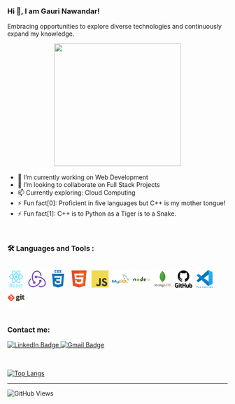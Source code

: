 ### Hi 👋, I am Gauri Nawandar!

Embracing opportunities to explore diverse technologies and continuously expand my knowledge.


<div id="header" align="center" size="500px">
  <img src="https://media.giphy.com/media/qT3NpahR7tGnOqqjng/giphy.gif" width="290" height="280"/>
</div>


- 🔭 I’m currently working on Web Development
- 👯 I’m looking to collaborate on Full Stack Projects
- 📫 Currently exploring: Cloud Computing
- ⚡ Fun fact[0]: Proficient in five languages but C++ is my mother tongue!
- ⚡ Fun fact[1]: C++ is to Python as a Tiger is to a Snake.

<br> 

### :hammer_and_wrench: Languages and Tools :
<br>
<div>
  <img src="https://github.com/devicons/devicon/blob/master/icons/react/react-original-wordmark.svg" title="React" alt="React" width="40" height="40"/>&nbsp;
  <img src="https://github.com/devicons/devicon/blob/master/icons/redux/redux-original.svg" title="Redux" alt="Redux " width="40" height="40"/>&nbsp;
  <img src="https://github.com/devicons/devicon/blob/master/icons/css3/css3-plain-wordmark.svg"  title="CSS3" alt="CSS" width="40" height="40"/>&nbsp;
  <img src="https://github.com/devicons/devicon/blob/master/icons/html5/html5-original.svg" title="HTML5" alt="HTML" width="40" height="40"/>&nbsp;
  <img src="https://github.com/devicons/devicon/blob/master/icons/javascript/javascript-original.svg" title="JavaScript" alt="JavaScript" width="40" height="40"/>&nbsp;
  <img src="https://github.com/devicons/devicon/blob/master/icons/mysql/mysql-original-wordmark.svg" title="MySQL"  alt="MySQL" width="40" height="40"/>&nbsp;
  <img src="https://github.com/devicons/devicon/blob/master/icons/nodejs/nodejs-original-wordmark.svg" title="NodeJS" alt="NodeJS" width="40" height="40"/>&nbsp;
 <img src="https://github.com/devicons/devicon/blob/master/icons/mongodb/mongodb-original-wordmark.svg" title="MongoDB" alt="MongoDB" width="40" height="40"/>&nbsp;
 <img src="https://github.com/devicons/devicon/blob/master/icons/github/github-original-wordmark.svg" title="Github" alt="Github" width="40" height="40"/>&nbsp;
 <img src="https://github.com/devicons/devicon/blob/master/icons/vscode/vscode-original-wordmark.svg" title="VSCode" alt="VSCode" width="40" height="40"/>&nbsp;
  <img src="https://github.com/devicons/devicon/blob/master/icons/git/git-original-wordmark.svg" title="Git" **alt="Git" width="40" height="40"/>
</div>

<br> 


### Contact me:

<div id="badges" padding="10px">
  <a href="www.linkedin.com/in/gauri-nawandar-3b8798207">
    <img src="https://img.shields.io/badge/LinkedIn-blue?style=for-the-badge&logo=linkedin&logoColor=white" alt="LinkedIn Badge"/>
  </a>
  <a href="gaurinawandar08@gmail.com">
    <img src="https://img.shields.io/badge/Gmail-red?style=for-the-badge&logo=gmail&logoColor=white" alt="Gmail Badge"/>
  </a>
</div>
<br>
<br>

[![Top Langs](https://github-readme-stats.vercel.app/api/top-langs/?username=gaurisn08&layout=compact&theme=vision-friendly-dark)](https://github.com/gaurisn08/github-readme-stats)


<hr>

![GitHub Views](https://komarev.com/ghpvc/?username=gaurisn08)

